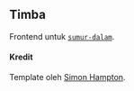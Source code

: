 ## Timba

Frontend untuk [`sumur-dalam`](https://gitlab.com/ibnuda/sumur-dalam).

#### Kredit
Template oleh [Simon Hampton](https://github.com/simonh1000/elm-webpack-starter).
